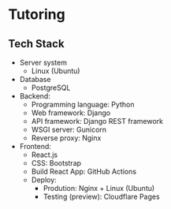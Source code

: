 # Tutoring

## Tech Stack

- Server system
  - Linux (Ubuntu)
- Database
  - PostgreSQL
- Backend:
  - Programming language: Python
  - Web framework: Django
  - API framework: Django REST framework
  - WSGI server: Gunicorn
  - Reverse proxy: Nginx
- Frontend:
  - React.js
  - CSS: Bootstrap
  - Build React App: GitHub Actions
  - Deploy:
    - Prodution: Nginx + Linux (Ubuntu)
    - Testing (preview): Cloudflare Pages
